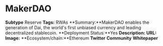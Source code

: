 # MakerDAO
**Subtype** Reserve
**Tags:** RWAs
**Summary:**MakerDAO enables the generation of Dai, the world's first unbiased currency and leading decentralized stablecoin.
**Deployment Status:**Yes
**Description:**
**URL:**
**Image:**
**Ecosystem/chain:**Ethereum
**Twitter**
**Community**
**Whitepaper**
